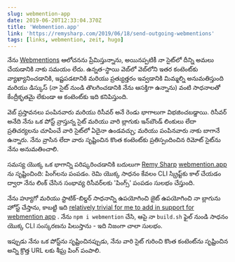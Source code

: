 ```yaml
---
slug: webmention-app
date: 2019-06-20T12:33:04.370Z
title: 'Webmention.app'
link: 'https://remysharp.com/2019/06/18/send-outgoing-webmentions'
tags: [links, webmention, zeit, hugo]
---
```

నేను [Webmentions](https://www.w3.org/TR/webmention/) ఆలోచనను ప్రేమిస్తున్నాను, అయినప్పటికీ నా సైట్‌లో దీన్ని అమలు చేయడానికి నాకు సమయం లేదు. ఉన్నత-స్థాయి వెబ్‌లో వెబ్‌లోని ఇతర కంటెంట్‌కు వ్యాఖ్యానించడానికి, ఇష్టపడటానికి మరియు ప్రత్యుత్తరం ఇవ్వడానికి మిమ్మల్ని అనుమతిస్తుంది మరియు డిస్కుస్ (నా సైట్ నుండి తొలగించడానికి నేను ఆసక్తిగా ఉన్నాను) వంటి సాధనాలతో కేంద్రీకృతమై లేకుండా ఆ కంటెంట్‌కు ఇది కనిపిస్తుంది.

వెబ్ ప్రస్తావనలు పంపినవారు మరియు రిసీవర్ అనే రెండు భాగాలుగా విభజించబడ్డాయి. రిసీవర్ అనేది నేను ఒక పోస్ట్ వ్రాస్తున్న సైట్ మరియు వారి బ్లాగుకు ఇన్‌బౌండ్ లింకులు లేదా ప్రతిచర్యలను చూపించే వారి సైట్‌లో ఏదైనా ఉండవచ్చు; మరియు పంపినవారు నాకు బాగానే ఉన్నారు. నేను వ్రాసిన లేదా వారు సృష్టించిన కొంత కంటెంట్‌కు ప్రతిస్పందించిన రిమోట్ సైట్‌ను నేను అనుమతించాలి.

సమస్య యొక్క ఒక భాగాన్ని పరిష్కరించడానికి బదులుగా [Remy Sharp](https://remysharp.com) [webmention.app](https://webmention.app/) ను సృష్టించింది: పింగ్‌లను పంపడం. రెమి యొక్క సాధనం కేవలం CLI స్క్రిప్ట్‌కు కాల్ చేయడం ద్వారా నేను లింక్ చేసిన సంభావ్య రిసీవర్‌లకు &#39;పింగ్స్&#39; పంపడం సులభం చేస్తుంది.

నేను హ్యూగో మరియు స్టాటిక్-బిల్డర్ సాధనాన్ని ఉపయోగించి జైట్ ఉపయోగించి నా బ్లాగును హోస్ట్ చేస్తాను, కాబట్టి ఇది [relatively trivial for me to add in support for webmention app](https://github.com/PaulKinlan/paul.kinlan.me/commit/541cf5db0b48b1eb75bedfa326406f887e57e1a9) . నేను `npm i webmention` చేసి, ఆపై నా `build.sh` ఫైల్ నుండి సాధనం యొక్క CLI సంస్కరణను పిలుస్తాను - ఇది నిజంగా చాలా సులభం.

ఇప్పుడు నేను ఒక పోస్ట్‌ను సృష్టించినప్పుడు, నేను వారి సైట్ గురించి కొంత కంటెంట్‌ను సృష్టించిన అన్ని క్రొత్త URL లకు శీఘ్ర పింగ్ పంపాలి.

